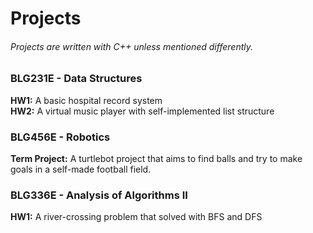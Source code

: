 # Projects
###### Projects are written with C++ unless mentioned differently.

### BLG231E - Data Structures
**HW1:** A basic hospital record system <br />
**HW2:** A virtual music player with self-implemented list structure

### BLG456E - Robotics
**Term Project:** A turtlebot project that aims to find balls and try to make goals in a self-made football field.

### BLG336E - Analysis of Algorithms II
**HW1:** A river-crossing problem that solved with BFS and DFS
